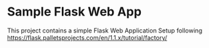# Sample Flask Web App

This project contains a simple Flask Web Application Setup following https://flask.palletsprojects.com/en/1.1.x/tutorial/factory/